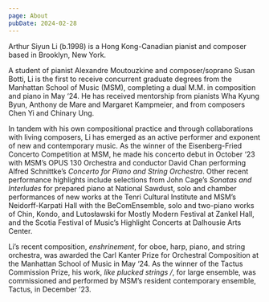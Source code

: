 ```yaml
---
page: About
pubDate: 2024-02-28
---
```



Arthur Siyun Li (b.1998) is a Hong Kong-Canadian pianist and composer based in Brooklyn, New York.

A student of pianist Alexandre Moutouzkine and composer/soprano Susan Botti, Li is the first to receive concurrent graduate degrees from the Manhattan School of Music (MSM), completing a dual M.M. in composition and piano in May ‘24. He has received mentorship from pianists Wha Kyung Byun, Anthony de Mare and Margaret Kampmeier, and from composers Chen Yi and Chinary Ung.

In tandem with his own compositional practice and through collaborations with living composers, Li has emerged as an active performer and exponent of new and contemporary music. As the winner of the Eisenberg-Fried Concerto Competition at MSM, he made his concerto debut in October ‘23 with MSM’s OPUS 130 Orchestra and conductor David Chan performing Alfred Schnittke’s *Concerto for Piano and String Orchestra*. Other recent performance highlights include selections from John Cage’s *Sonatas and Interludes* for prepared piano at National Sawdust, solo and chamber performances of new works at the Tenri Cultural Institute and MSM’s Neidorff-Karpati Hall with the BeComEnsemble, solo and two-piano works of Chin, Kondo, and Lutosławski for Mostly Modern Festival at Zankel Hall, and the Scotia Festival of Music’s Highlight Concerts at Dalhousie Arts Center.

Li’s recent composition, *enshrinement*, for oboe, harp, piano, and string orchestra, was awarded the Carl Kanter Prize for Orchestral Composition at the Manhattan School of Music in May ‘24. As the winner of the Tactus Commission Prize, his work, *like plucked strings /*, for large ensemble, was commissioned and performed by MSM’s resident contemporary ensemble, Tactus, in December ’23.
